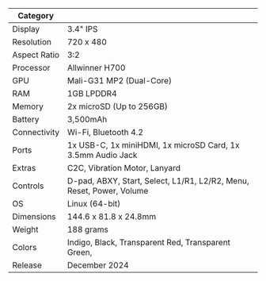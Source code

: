 | Category     |   |
|--------------|---|
| Display      | 3.4" IPS  |
| Resolution   | 720 x 480  |
| Aspect Ratio | 3:2  |
| Processor    | Allwinner H700  |
| GPU          | Mali-G31 MP2 (Dual-Core)  |
| RAM          | 1GB LPDDR4  |
| Memory       | 2x microSD (Up to 256GB)  |
| Battery      | 3,500mAh  |
| Connectivity | Wi-Fi, Bluetooth 4.2  |
| Ports        | 1x USB-C, 1x miniHDMI, 1x microSD Card, 1x 3.5mm Audio Jack  |
| Extras       | C2C, Vibration Motor, Lanyard  |
| Controls     | D-pad, ABXY, Start, Select, L1/R1, L2/R2, Menu, Reset, Power, Volume  |
| OS           | Linux (64-bit)  |
| Dimensions   | 144.6 x 81.8 x 24.8mm  |
| Weight       | 188 grams  |
| Colors       | Indigo, Black, Transparent Red, Transparent Green,   |
| Release      | December 2024  |
